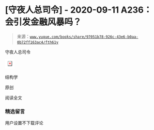 # [守夜人总司令] - 2020-09-11 A236：会引发金融风暴吗？

> 来源：[`www.yuque.com/books/share/97051b78-926c-43e6-b0aa-0b72ff163ac4/fth61y`](https://www.yuque.com/books/share/97051b78-926c-43e6-b0aa-0b72ff163ac4/fth61y)



守夜人总司令 

![](img/e161568b38b9d033fecd230acc235b3a.png)  

结构学 

原创 

阅读全文 

### 精选留言 

用户设置不下载评论
